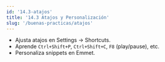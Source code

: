```yaml
---
id: '14.3-atajos'
title: '14.3 Atajos y Personalización'
slug: '/buenas-practicas/atajos'
---
```


- Ajusta atajos en Settings → Shortcuts.
- Aprende `Ctrl+Shift+P`, `Ctrl+Shift+C`, `F8` (play/pause), etc.
- Personaliza snippets en Emmet.